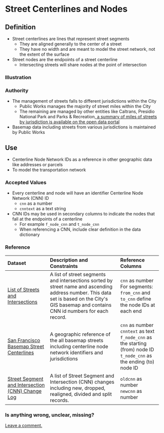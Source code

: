 # Street Centerlines and Nodes

## Definition
* Street centerlines are lines that represent street segments
  * They are aligned generally to the center of a street
  * They have no width and are meant to model the street network, not the extent of the surface
* Street nodes are the endpoints of a street centerline
  * Intersecting streets will share nodes at the point of intersection
  
### Illustration


### Authority

* The management of streets falls to different jurisdictions within the City
  * Public Works manages the majority of street miles within the City 
  * The remaining are managed by other entities like Caltrans, Presidio National Park and Parks & Recreation,[ a summary of miles of streets by jurisdiction is available on the open data portal](https://data.sfgov.org/City-Infrastructure/Miles-Of-Streets/5s76-j52p)
* Basemap data including streets from various jurisdictions is maintained by Public Works

## Use

* Centerline Node Network IDs as a reference in other geographic data like addresses or parcels
* To model the transportation network

### Accepted Values
* Every centerline and node will have an identifier Centerline Node Network (CNN) ID 
  * `cnn` as a number
  * `cnntext` as a text string
* CNN IDs may be used in secondary columns to indicate the nodes that fall at the endpoints of a centerline
  * For example `f_node_cnn` and `t_node_cnn`
  * When referencing a CNN, include clear definition in the data dictionary

### Reference
| Dataset | Description and Constraints | Reference Columns |
| :--- | :--- | :--- |
| [List of Streets and Intersections](https://data.sfgov.org/Geographic-Locations-and-Boundaries/List-of-Streets-and-Intersections/pu5n-qu5c) | A list of street segments and intersections sorted by street name and ascending address number. This data set is based on the City's GIS basemap and contains CNN id numbers for each record. | `cnn` as number <br> For segments: `from_cnn` and `to_cnn` define the node IDs at each end |
| [San Francisco Basemap Street Centerlines](hhttps://data.sfgov.org/Geographic-Locations-and-Boundaries/Street-Names/6d9h-4u5v) | A geographic reference of the all basemap streets including centerline node network identifiers and jurisdictions | `cnn` as number <br> `cnntext` as text <br>`f_node_cnn` as the starting (from) node ID <br> `t_node_cnn` as the ending (to) node ID |
| [Street Segment and Intersection (CNN) Change Log](https://data.sfgov.org/Geographic-Locations-and-Boundaries/Street-Segment-and-Intersection-CNN-Change-Log/amiw-iisi) | A list of Street Segment and Intersection (CNN) changes including new, dropped, realigned, divided and split records. | `oldcnn` as number <br> `newcnn` as number|

### Is anything wrong, unclear, missing?

[Leave a comment.](https://github.com/DataSF/draft-publishing-standards/issues/new?title=Comment:Street-Centerlines-and-Nodes&body=Comment:Street-Centerlines-and-Nodes)



